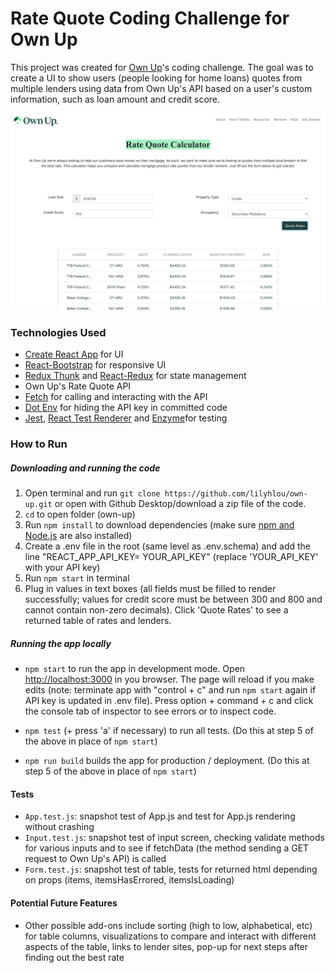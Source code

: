 # Rate Quote Coding Challenge for Own Up

This project was created for [Own Up](ownup.com)'s coding challenge. The goal was to create a UI to show users (people looking for home loans) quotes from multiple lenders using data from Own Up's API based on a user's custom information, such as loan amount and credit score. 

![Screenshot](./src/images/screenshot.png)
### Technologies Used

* [Create React App](https://github.com/facebook/create-react-app/tree/master) for UI
* [React-Bootstrap](https://react-bootstrap.github.io/) for responsive UI
* [Redux Thunk](https://github.com/reduxjs/redux-thunk) and [React-Redux](https://react-redux.js.org/) for state management 
* Own Up's Rate Quote API
* [Fetch](https://developer.mozilla.org/en-US/docs/Web/API/Fetch_API) for calling and interacting with the API
* [Dot Env](https://www.npmjs.com/package/dotenv) for hiding the API key in committed code
* [Jest](https://jestjs.io/), [React Test Renderer](https://reactjs.org/docs/test-renderer.html) and [Enzyme](https://enzymejs.github.io/enzyme/)for testing 

### How to Run
##### Downloading and running the code
1. Open terminal and run `git clone https://github.com/lilyhlou/own-up.git` or open with Github Desktop/download a zip file of the code.
2. `cd` to open folder (own-up)
3. Run `npm install` to download dependencies (make sure [npm and Node.js](https://docs.npmjs.com/downloading-and-installing-node-js-and-npm) are also installed)
4. Create a .env file in the root (same level as .env.schema) and add the line "REACT_APP_API_KEY= YOUR_API_KEY" (replace 'YOUR_API_KEY' with your API key)
5. Run `npm start` in terminal
6. Plug in values in text boxes (all fields must be filled to render successfully; values for credit score must be between 300 and 800 and cannot contain non-zero decimals). Click 'Quote Rates' to see a returned table of rates and lenders.

##### Running the app locally 
* `npm start` to run the app in development mode.
Open [http://localhost:3000](http://localhost:3000) in you browser. The page will reload if you make edits (note: terminate app with "control + c" and run `npm start` again if API key is updated in .env file).
Press option + command + c and click the console tab of inspector to see errors or to inspect code.

* `npm test` (+ press 'a' if necessary) to run all tests. (Do this at step 5 of the above in place of `npm start`)

* `npm run build` builds the app for production / deployment. (Do this at step 5 of the above in place of `npm start`)

 #### Tests
 * `App.test.js`: snapshot test of App.js and test for App.js rendering without crashing
 * `Input.test.js`: snapshot test of input screen, checking validate methods for various inputs and to see if fetchData (the method sending a GET request to Own Up's API) is called
 * `Form.test.js`: snapshot test of table, tests for returned html depending on props (items, itemsHasErrored, itemsIsLoading)

 #### Potential Future Features
 * Other possible add-ons include sorting (high to low, alphabetical, etc) for table columns, visualizations to compare and interact with different aspects of the table, links to lender sites, pop-up for next steps after finding out the best rate
